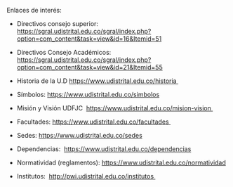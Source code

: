 Enlaces de interés:
 
* Directivos consejo superior:
https://sgral.udistrital.edu.co/sgral/index.php?option=com_content&task=view&id=16&Itemid=51
* Directivos Consejo Académicos:
https://sgral.udistrital.edu.co/sgral/index.php?option=com_content&task=view&id=21&Itemid=55

* Historia de la U.D
https://www.udistrital.edu.co/historia 
* Símbolos:
https://www.udistrital.edu.co/simbolos
* Misión y Visión UDFJC
 https://www.udistrital.edu.co/mision-vision 
* Facultades:
https://www.udistrital.edu.co/facultades 
* Sedes:
https://www.udistrital.edu.co/sedes
* Dependencias:
 https://www.udistrital.edu.co/dependencias

* Normatividad (reglamentos):
https://www.udistrital.edu.co/normatividad
* Institutos:
 http://pwi.udistrital.edu.co/institutos 





